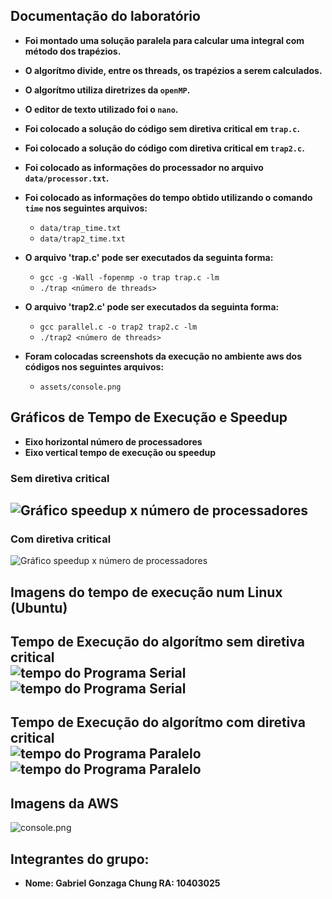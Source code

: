 ## Documentação do laboratório  
- **Foi montado uma solução paralela para calcular uma integral com método dos trapézios.**

- **O algorítmo divide, entre os threads, os trapézios a serem calculados.**

- **O algorítmo utiliza diretrizes da `openMP`.**

- **O editor de texto utilizado foi o `nano`.**

- **Foi colocado a solução do código sem diretiva critical em `trap.c`.**

- **Foi colocado a solução do código com diretiva critical em `trap2.c`.**

- **Foi colocado as informações do processador no arquivo `data/processor.txt`.**

- **Foi colocado as informações do tempo obtido utilizando o comando `time` nos seguintes arquivos:**

  - `data/trap_time.txt`
  - `data/trap2_time.txt` 

- **O arquivo 'trap.c' pode ser executados da seguinta forma:** 
	- `gcc -g -Wall -fopenmp -o trap trap.c -lm`
	- `./trap <número de threads>`

- **O arquivo 'trap2.c' pode ser executados da seguinta forma:** 
	- `gcc parallel.c -o trap2 trap2.c -lm`
	- `./trap2 <número de threads>`

- **Foram colocadas screenshots da execução no ambiente aws dos códigos nos seguintes arquivos:**
	- `assets/console.png`

## Gráficos de Tempo de Execução e Speedup
- **Eixo horizontal número de processadores**
- **Eixo vertical tempo de execução ou speedup**  
### Sem diretiva critical
![Gráfico speedup x número de processadores](Assets/trap_graphs.png "Gráfico speedup x número de processadores")
-----------------------
### Com diretiva critical  
![Gráfico speedup x número de processadores](Assets/trap2_graphs.png "Gráfico speedup x número de processadores")

## Imagens do tempo de execução num Linux (Ubuntu)
**Tempo de Execução do algorítmo sem diretiva critical**  
![tempo do Programa Serial](assets/trap_vm.png "Tempo do Programa Serial")  
![tempo do Programa Serial](assets/trap_vm2.png "Tempo do Programa Serial")  
-----------------------
**Tempo de Execução do algorítmo com diretiva critical**  
![tempo do Programa Paralelo](assets/trap2_vm.png "Tempo do Programa Paralelo")  
![tempo do Programa Paralelo](assets/trap2_vm.png "Tempo do Programa Paralelo")  
-----------------------
## Imagens da AWS 
![console.png](assets/console.png "Foto do console da AWS")
## Integrantes do grupo:
- **Nome: Gabriel Gonzaga Chung RA: 10403025**